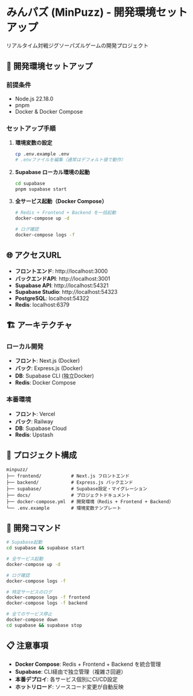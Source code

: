 # みんパズ (MinPuzz) - 開発環境セットアップ

リアルタイム対戦ジグソーパズルゲームの開発プロジェクト

## 🚀 開発環境セットアップ

### 前提条件
- Node.js 22.18.0
- pnpm
- Docker & Docker Compose

### セットアップ手順

1. **環境変数の設定**
   ```bash
   cp .env.example .env
   # .envファイルを編集（通常はデフォルト値で動作）
   ```

2. **Supabase ローカル環境の起動**
   ```bash
   cd supabase
   pnpm supabase start
   ```
   
3. **全サービス起動（Docker Compose）**
   ```bash
   # Redis + Frontend + Backend を一括起動
   docker-compose up -d
   
   # ログ確認
   docker-compose logs -f
   ```

## 🌐 アクセスURL

- **フロントエンド**: http://localhost:3000
- **バックエンドAPI**: http://localhost:3001
- **Supabase API**: http://localhost:54321
- **Supabase Studio**: http://localhost:54323
- **PostgreSQL**: localhost:54322
- **Redis**: localhost:6379

## 🏗️ アーキテクチャ

### ローカル開発
- **フロント**: Next.js (Docker)
- **バック**: Express.js (Docker)
- **DB**: Supabase CLI (独立Docker)
- **Redis**: Docker Compose

### 本番環境
- **フロント**: Vercel
- **バック**: Railway
- **DB**: Supabase Cloud
- **Redis**: Upstash

## 📂 プロジェクト構成

```
minpuzz/
├── frontend/           # Next.js フロントエンド
├── backend/            # Express.js バックエンド
├── supabase/           # Supabase設定・マイグレーション
├── docs/               # プロジェクトドキュメント
├── docker-compose.yml  # 開発環境（Redis + Frontend + Backend）
└── .env.example        # 環境変数テンプレート
```

## 🔧 開発コマンド

```bash
# Supabase起動
cd supabase && supabase start

# 全サービス起動
docker-compose up -d

# ログ確認
docker-compose logs -f

# 特定サービスのログ
docker-compose logs -f frontend
docker-compose logs -f backend

# 全てのサービス停止
docker-compose down
cd supabase && supabase stop
```

## 📋 注意事項

- **Docker Compose**: Redis + Frontend + Backend を統合管理
- **Supabase**: CLI経由で独立管理（複雑さ回避）
- **本番デプロイ**: 各サービス個別にCI/CD設定
- **ホットリロード**: ソースコード変更が自動反映
